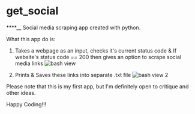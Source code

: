 # get_social

****__ Social media scraping app created with python. 

What this app do is:

1. Takes a webpage as an input, checks it's current status code & If website's status code == 200 then gives an option to scrape social media links
![bash view](gifs/type_website_url.gif)

4. Prints & Saves these links into separate .txt file
![bash view 2](gifs/download_social_links.gif)

Please note that this is my first app, but I'm definitely open to critique and other ideas.

Happy Coding!!!
